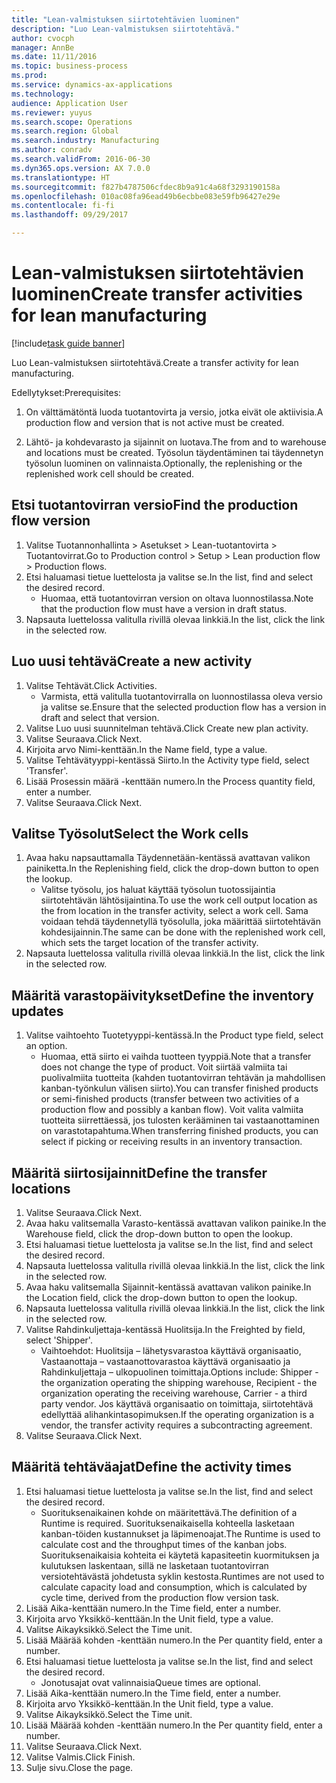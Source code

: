 ```yaml
--- 
title: "Lean-valmistuksen siirtotehtävien luominen"
description: "Luo Lean-valmistuksen siirtotehtävä."
author: cvocph
manager: AnnBe
ms.date: 11/11/2016
ms.topic: business-process
ms.prod: 
ms.service: dynamics-ax-applications
ms.technology: 
audience: Application User
ms.reviewer: yuyus
ms.search.scope: Operations
ms.search.region: Global
ms.search.industry: Manufacturing
ms.author: conradv
ms.search.validFrom: 2016-06-30
ms.dyn365.ops.version: AX 7.0.0
ms.translationtype: HT
ms.sourcegitcommit: f827b4787506cfdec8b9a91c4a68f3293190158a
ms.openlocfilehash: 010ac08fa96ead49b6ecbbe083e59fb96427e29e
ms.contentlocale: fi-fi
ms.lasthandoff: 09/29/2017

---
```

# <a name="create-transfer-activities-for-lean-manufacturing"></a><span data-ttu-id="c88c8-103">Lean-valmistuksen siirtotehtävien luominen</span><span class="sxs-lookup"><span data-stu-id="c88c8-103">Create transfer activities for lean manufacturing</span></span>

[!include[task guide banner](../../includes/task-guide-banner.md)]

<span data-ttu-id="c88c8-104">Luo Lean-valmistuksen siirtotehtävä.</span><span class="sxs-lookup"><span data-stu-id="c88c8-104">Create a transfer activity for lean manufacturing.</span></span> 

<span data-ttu-id="c88c8-105">Edellytykset:</span><span class="sxs-lookup"><span data-stu-id="c88c8-105">Prerequisites:</span></span> 

1. <span data-ttu-id="c88c8-106">On välttämätöntä luoda tuotantovirta ja versio, jotka eivät ole aktiivisia.</span><span class="sxs-lookup"><span data-stu-id="c88c8-106">A production flow and version that is not active must be created.</span></span>

2. <span data-ttu-id="c88c8-107">Lähtö- ja kohdevarasto ja sijainnit on luotava.</span><span class="sxs-lookup"><span data-stu-id="c88c8-107">The from and to warehouse and locations must be created.</span></span> <span data-ttu-id="c88c8-108">Työsolun täydentäminen tai täydennetyn työsolun luominen on valinnaista.</span><span class="sxs-lookup"><span data-stu-id="c88c8-108">Optionally, the replenishing or the replenished work cell should be created.</span></span>


## <a name="find-the-production-flow-version"></a><span data-ttu-id="c88c8-109">Etsi tuotantovirran versio</span><span class="sxs-lookup"><span data-stu-id="c88c8-109">Find the production flow version</span></span>
1. <span data-ttu-id="c88c8-110">Valitse Tuotannonhallinta > Asetukset > Lean-tuotantovirta > Tuotantovirrat.</span><span class="sxs-lookup"><span data-stu-id="c88c8-110">Go to Production control > Setup > Lean production flow > Production flows.</span></span>
2. <span data-ttu-id="c88c8-111">Etsi haluamasi tietue luettelosta ja valitse se.</span><span class="sxs-lookup"><span data-stu-id="c88c8-111">In the list, find and select the desired record.</span></span>
    * <span data-ttu-id="c88c8-112">Huomaa, että tuotantovirran version on oltava luonnostilassa.</span><span class="sxs-lookup"><span data-stu-id="c88c8-112">Note that the production flow must have a version in draft status.</span></span>  
3. <span data-ttu-id="c88c8-113">Napsauta luettelossa valitulla rivillä olevaa linkkiä.</span><span class="sxs-lookup"><span data-stu-id="c88c8-113">In the list, click the link in the selected row.</span></span>

## <a name="create-a-new-activity"></a><span data-ttu-id="c88c8-114">Luo uusi tehtävä</span><span class="sxs-lookup"><span data-stu-id="c88c8-114">Create a new activity</span></span>
1. <span data-ttu-id="c88c8-115">Valitse Tehtävät.</span><span class="sxs-lookup"><span data-stu-id="c88c8-115">Click Activities.</span></span>
    * <span data-ttu-id="c88c8-116">Varmista, että valitulla tuotantovirralla on luonnostilassa oleva versio ja valitse se.</span><span class="sxs-lookup"><span data-stu-id="c88c8-116">Ensure that the selected production flow has a version in draft and select that version.</span></span>  
2. <span data-ttu-id="c88c8-117">Valitse Luo uusi suunnitelman tehtävä.</span><span class="sxs-lookup"><span data-stu-id="c88c8-117">Click Create new plan activity.</span></span>
3. <span data-ttu-id="c88c8-118">Valitse Seuraava.</span><span class="sxs-lookup"><span data-stu-id="c88c8-118">Click Next.</span></span>
4. <span data-ttu-id="c88c8-119">Kirjoita arvo Nimi-kenttään.</span><span class="sxs-lookup"><span data-stu-id="c88c8-119">In the Name field, type a value.</span></span>
5. <span data-ttu-id="c88c8-120">Valitse Tehtävätyyppi-kentässä Siirto.</span><span class="sxs-lookup"><span data-stu-id="c88c8-120">In the Activity type field, select 'Transfer'.</span></span>
6. <span data-ttu-id="c88c8-121">Lisää Prosessin määrä -kenttään numero.</span><span class="sxs-lookup"><span data-stu-id="c88c8-121">In the Process quantity field, enter a number.</span></span>
7. <span data-ttu-id="c88c8-122">Valitse Seuraava.</span><span class="sxs-lookup"><span data-stu-id="c88c8-122">Click Next.</span></span>

## <a name="select-the-work-cells"></a><span data-ttu-id="c88c8-123">Valitse Työsolut</span><span class="sxs-lookup"><span data-stu-id="c88c8-123">Select the Work cells</span></span>
1. <span data-ttu-id="c88c8-124">Avaa haku napsauttamalla Täydennetään-kentässä avattavan valikon painiketta.</span><span class="sxs-lookup"><span data-stu-id="c88c8-124">In the Replenishing field, click the drop-down button to open the lookup.</span></span>
    * <span data-ttu-id="c88c8-125">Valitse työsolu, jos haluat käyttää työsolun tuotossijaintia siirtotehtävän lähtösijaintina.</span><span class="sxs-lookup"><span data-stu-id="c88c8-125">To use the work cell output location as the from location in the transfer activity, select a work cell.</span></span> <span data-ttu-id="c88c8-126">Sama voidaan tehdä täydennetyllä työsolulla, joka määrittää siirtotehtävän kohdesijainnin.</span><span class="sxs-lookup"><span data-stu-id="c88c8-126">The same can be done with the replenished work cell, which sets the target location of the transfer activity.</span></span>  
2. <span data-ttu-id="c88c8-127">Napsauta luettelossa valitulla rivillä olevaa linkkiä.</span><span class="sxs-lookup"><span data-stu-id="c88c8-127">In the list, click the link in the selected row.</span></span>

## <a name="define-the-inventory-updates"></a><span data-ttu-id="c88c8-128">Määritä varastopäivitykset</span><span class="sxs-lookup"><span data-stu-id="c88c8-128">Define the inventory updates</span></span>
1. <span data-ttu-id="c88c8-129">Valitse vaihtoehto Tuotetyyppi-kentässä.</span><span class="sxs-lookup"><span data-stu-id="c88c8-129">In the Product type field, select an option.</span></span>
    * <span data-ttu-id="c88c8-130">Huomaa, että siirto ei vaihda tuotteen tyyppiä.</span><span class="sxs-lookup"><span data-stu-id="c88c8-130">Note that a transfer does not change the type of product.</span></span> <span data-ttu-id="c88c8-131">Voit siirtää valmiita tai puolivalmiita tuotteita (kahden tuotantovirran tehtävän ja mahdollisen kanban-työnkulun välisen siirto).</span><span class="sxs-lookup"><span data-stu-id="c88c8-131">You can transfer finished products or semi-finished products (transfer between two activities of a production flow and possibly a kanban flow).</span></span>     <span data-ttu-id="c88c8-132">Voit valita valmiita tuotteita siirrettäessä, jos tulosten kerääminen tai vastaanottaminen on varastotapahtuma.</span><span class="sxs-lookup"><span data-stu-id="c88c8-132">When transferring finished products, you can select if picking or receiving results in an inventory transaction.</span></span>  

## <a name="define-the-transfer-locations"></a><span data-ttu-id="c88c8-133">Määritä siirtosijainnit</span><span class="sxs-lookup"><span data-stu-id="c88c8-133">Define the transfer locations</span></span>
1. <span data-ttu-id="c88c8-134">Valitse Seuraava.</span><span class="sxs-lookup"><span data-stu-id="c88c8-134">Click Next.</span></span>
2. <span data-ttu-id="c88c8-135">Avaa haku valitsemalla Varasto-kentässä avattavan valikon painike.</span><span class="sxs-lookup"><span data-stu-id="c88c8-135">In the Warehouse field, click the drop-down button to open the lookup.</span></span>
3. <span data-ttu-id="c88c8-136">Etsi haluamasi tietue luettelosta ja valitse se.</span><span class="sxs-lookup"><span data-stu-id="c88c8-136">In the list, find and select the desired record.</span></span>
4. <span data-ttu-id="c88c8-137">Napsauta luettelossa valitulla rivillä olevaa linkkiä.</span><span class="sxs-lookup"><span data-stu-id="c88c8-137">In the list, click the link in the selected row.</span></span>
5. <span data-ttu-id="c88c8-138">Avaa haku valitsemalla Sijainnit-kentässä avattavan valikon painike.</span><span class="sxs-lookup"><span data-stu-id="c88c8-138">In the Location field, click the drop-down button to open the lookup.</span></span>
6. <span data-ttu-id="c88c8-139">Napsauta luettelossa valitulla rivillä olevaa linkkiä.</span><span class="sxs-lookup"><span data-stu-id="c88c8-139">In the list, click the link in the selected row.</span></span>
7. <span data-ttu-id="c88c8-140">Valitse Rahdinkuljettaja-kentässä Huolitsija.</span><span class="sxs-lookup"><span data-stu-id="c88c8-140">In the Freighted by field, select 'Shipper'.</span></span>
    * <span data-ttu-id="c88c8-141">Vaihtoehdot: Huolitsija – lähetysvarastoa käyttävä organisaatio, Vastaanottaja – vastaanottovarastoa käyttävä organisaatio ja Rahdinkuljettaja – ulkopuolinen toimittaja.</span><span class="sxs-lookup"><span data-stu-id="c88c8-141">Options include: Shipper - the organization operating the shipping warehouse, Recipient -  the organization operating the receiving warehouse, Carrier - a third party vendor.</span></span> <span data-ttu-id="c88c8-142">Jos käyttävä organisaatio on toimittaja, siirtotehtävä edellyttää alihankintasopimuksen.</span><span class="sxs-lookup"><span data-stu-id="c88c8-142">If the operating organization is a vendor, the transfer activity requires a subcontracting agreement.</span></span>  
8. <span data-ttu-id="c88c8-143">Valitse Seuraava.</span><span class="sxs-lookup"><span data-stu-id="c88c8-143">Click Next.</span></span>

## <a name="define-the-activity-times"></a><span data-ttu-id="c88c8-144">Määritä tehtäväajat</span><span class="sxs-lookup"><span data-stu-id="c88c8-144">Define the activity times</span></span>
1. <span data-ttu-id="c88c8-145">Etsi haluamasi tietue luettelosta ja valitse se.</span><span class="sxs-lookup"><span data-stu-id="c88c8-145">In the list, find and select the desired record.</span></span>
    * <span data-ttu-id="c88c8-146">Suorituksenaikainen kohde on määritettävä.</span><span class="sxs-lookup"><span data-stu-id="c88c8-146">The definition of a Runtime is required.</span></span> <span data-ttu-id="c88c8-147">Suorituksenaikaisella kohteella lasketaan kanban-töiden kustannukset ja läpimenoajat.</span><span class="sxs-lookup"><span data-stu-id="c88c8-147">The Runtime is used to calculate cost and the throughput times of the kanban jobs.</span></span> <span data-ttu-id="c88c8-148">Suorituksenaikaisia kohteita ei käytetä kapasiteetin kuormituksen ja kulutuksen laskentaan, sillä ne lasketaan tuotantovirran versiotehtävästä johdetusta syklin kestosta.</span><span class="sxs-lookup"><span data-stu-id="c88c8-148">Runtimes are not used to calculate capacity load and consumption, which is calculated by cycle time, derived from the production flow version task.</span></span>  
2. <span data-ttu-id="c88c8-149">Lisää Aika-kenttään numero.</span><span class="sxs-lookup"><span data-stu-id="c88c8-149">In the Time field, enter a number.</span></span>
3. <span data-ttu-id="c88c8-150">Kirjoita arvo Yksikkö-kenttään.</span><span class="sxs-lookup"><span data-stu-id="c88c8-150">In the Unit field, type a value.</span></span>
4. <span data-ttu-id="c88c8-151">Valitse Aikayksikkö.</span><span class="sxs-lookup"><span data-stu-id="c88c8-151">Select the Time unit.</span></span>
5. <span data-ttu-id="c88c8-152">Lisää Määrää kohden -kenttään numero.</span><span class="sxs-lookup"><span data-stu-id="c88c8-152">In the Per quantity field, enter a number.</span></span>
6. <span data-ttu-id="c88c8-153">Etsi haluamasi tietue luettelosta ja valitse se.</span><span class="sxs-lookup"><span data-stu-id="c88c8-153">In the list, find and select the desired record.</span></span>
    * <span data-ttu-id="c88c8-154">Jonotusajat ovat valinnaisia</span><span class="sxs-lookup"><span data-stu-id="c88c8-154">Queue times are optional.</span></span>  
7. <span data-ttu-id="c88c8-155">Lisää Aika-kenttään numero.</span><span class="sxs-lookup"><span data-stu-id="c88c8-155">In the Time field, enter a number.</span></span>
8. <span data-ttu-id="c88c8-156">Kirjoita arvo Yksikkö-kenttään.</span><span class="sxs-lookup"><span data-stu-id="c88c8-156">In the Unit field, type a value.</span></span>
9. <span data-ttu-id="c88c8-157">Valitse Aikayksikkö.</span><span class="sxs-lookup"><span data-stu-id="c88c8-157">Select the Time unit.</span></span>
10. <span data-ttu-id="c88c8-158">Lisää Määrää kohden -kenttään numero.</span><span class="sxs-lookup"><span data-stu-id="c88c8-158">In the Per quantity field, enter a number.</span></span>
11. <span data-ttu-id="c88c8-159">Valitse Seuraava.</span><span class="sxs-lookup"><span data-stu-id="c88c8-159">Click Next.</span></span>
12. <span data-ttu-id="c88c8-160">Valitse Valmis.</span><span class="sxs-lookup"><span data-stu-id="c88c8-160">Click Finish.</span></span>
13. <span data-ttu-id="c88c8-161">Sulje sivu.</span><span class="sxs-lookup"><span data-stu-id="c88c8-161">Close the page.</span></span>


